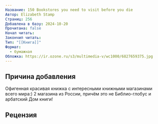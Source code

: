 ```yaml
---
Название: 150 Bookstores you need to visit before you die
Автор: Elizabeth Stamp
Страниц: 256
Добавлена в базу: 2024-10-20
Прочитана: false
Начал читать: 
Закончил читать: 
Тип: "[[Книга]]"
Формат:
  - бумажная
Обложка: https://ir.ozone.ru/s3/multimedia-v/wc1000/6827659375.jpg
---
```

## Причина добавления

Офигенная красивая книжка с интересными книжными магазинами всего мира:) 2 магазина из России, причём это не Библио-глобус и арбатский Дом книги!

## Рецензия